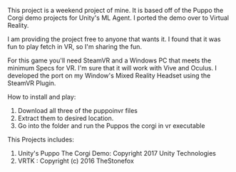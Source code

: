 This project is a weekend project of mine. It is based off of the Puppo the Corgi demo projects for Unity's ML Agent. I ported the demo over to Virtual Reality.

I am providing the project free to anyone that wants it. I found that it was fun to play fetch in VR, so I'm sharing the fun.

For this game you'll need SteamVR and a Windows PC that meets the minimum Specs for VR. I'm sure that it will work with Vive and Oculus. I developed the port on my Window's Mixed Reality Headset using the SteamVR Plugin.

How to install and play:
1. Download all three of the puppoinvr files
2. Extract them to desired location.
2. Go into the folder and run the Puppos the corgi in vr executable

This Projects includes:
1. Unity's Puppo The Corgi Demo: Copyright 2017 Unity Technologies
2. VRTK : Copyright (c) 2016 TheStonefox

